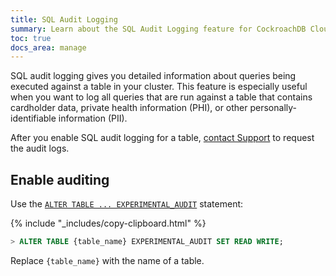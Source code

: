 ```yaml
---
title: SQL Audit Logging
summary: Learn about the SQL Audit Logging feature for CockroachDB Cloud clusters.
toc: true
docs_area: manage
---
```


SQL audit logging gives you detailed information about queries being executed against a table in your cluster. This feature is especially useful when you want to log all queries that are run against a table that contains cardholder data, private health information (PHI), or other personally-identifiable information (PII).

After you enable SQL audit logging for a table, [contact Support](https://support.cockroachlabs.com/hc/) to request the audit logs.

## Enable auditing

Use the [`ALTER TABLE ... EXPERIMENTAL_AUDIT`]({{site.current_cloud_version}}/alter-table.md#experimental_audit) statement:

{% include "_includes/copy-clipboard.html" %}
~~~ sql
> ALTER TABLE {table_name} EXPERIMENTAL_AUDIT SET READ WRITE;
~~~

Replace `{table_name}` with the name of a table.
